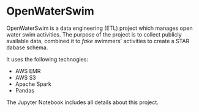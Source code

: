 # OpenWaterSwim
OpenWaterSwim is a data engineering (ETL) project which manages open water swim activities. The purpose of the project is to collect publicly available data, combined it to *fake* swimmers' activities to create a STAR dabase schema.

It uses the following technogies:
- AWS EMR
- AWS S3
- Apache Spark
- Pandas

The Jupyter Notebook includes all details about this project.
